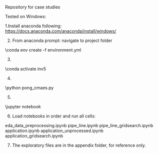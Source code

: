 Repository for case studies

Tested on Windows:

1.Install anaconda following:
https://docs.anaconda.com/anaconda/install/windows/ 

2. From anaconda prompt:
navigate to project folder

\conda env create -f environment.yml

3.
\conda activate inv5

4.
\python pong_cmaes.py

5.
\jupyter notebook

6. Load notebooks in order and run all cells:
 
eda_data_preprocessing.ipynb
pipe_line.ipynb
pipe_line_gridsearch.ipynb
application.ipynb
application_unprocessed.ipynb
application_gridsearch.ipynb

7. The exploratory files are in the appendix folder, for reference only.

